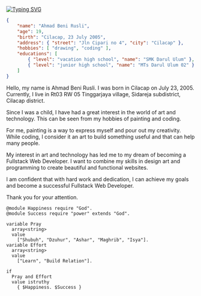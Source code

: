 [![Typing SVG](https://readme-typing-svg.demolab.com?font=Mono&weight=900&size=25&duration=2500&pause=1000&color=00F7E9&background=FFFFFF00&center=true&vCenter=true&random=false&width=435&lines=Selamat+Datang;Welcome;%E6%AC%A2%E8%BF%8E;%E3%81%84%E3%82%89%E3%81%A3%E3%81%97%E3%82%83%E3%81%84%E3%81%BE%E3%81%9B;%D9%85%D8%B1%D8%AD%D8%A8%D8%A7%D9%8B)](https://git.io/typing-svg)
```json
{
    "name": "Ahmad Beni Rusli",
    "age": 19,
    "birth": "Cilacap, 23 July 2005",
    "address": { "street": "Jln Cipari no 4", "city": "Cilacap" },
    "hobbies": [ "drawing", "coding" ],
    "educations": [
        { "level": "vacation high school", "name": "SMK Darul Ulum" },
        { "level": "junior high school", "name": "MTs Darul Ulum 02" }
    ]
}
```
Hello, my name is Ahmad Beni Rusli. I was born in Cilacap on July 23, 2005. Currently, I live in Rt03 RW 05 Tinggarjaya village, Sidareja subdistrict, Cilacap district.

Since I was a child, I have had a great interest in the world of art and technology. This can be seen from my hobbies of painting and coding.

For me, painting is a way to express myself and pour out my creativity. While coding, I consider it an art to build something useful and that can help many people.

My interest in art and technology has led me to my dream of becoming a Fullstack Web Developer. I want to combine my skills in design art and programming to create beautiful and functional websites.

I am confident that with hard work and dedication, I can achieve my goals and become a successful Fullstack Web Developer.

Thank you for your attention.

```zig
@module Happiness require "God".
@module Success require "power" extends "God".

variable Pray
  array<string>
  value
    ["Shubuh", "Dzuhur", "Ashar", "Maghrib", "Isya"].
variable Effort
  array<string>
  value
    ["Learn", "Build Relation"].

if
  Pray and Effort
  value istruthy
    { $Happiness. $Success }
```

